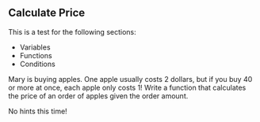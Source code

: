 ﻿## Calculate Price

This is a test for the following sections:
- Variables
- Functions
- Conditions

Mary is buying apples.
One apple usually costs 2 dollars, but if you buy 40 or more at once, each apple only costs 1!
Write a function that calculates the price of an order of apples given the order amount.

No hints this time!
